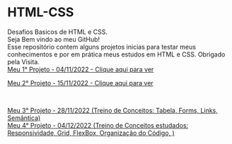 # HTML-CSS

Desafios Basicos de HTML e CSS.<br>
Seja Bem vindo ao meu GitHub!<br>
Esse repositório contem alguns projetos inicias para testar meus conhecimentos e por em prática meus estudos em HTML e CSS.
Obrigado pela Visita. <br>
<a href="https://aguiarziin.github.io/HTML-CSS/Projetos/projeto-1/index.html" target="_blank" >Meu 1° Projeto - 04/11/2022 - Clique aqui para ver</a>

<a href="https://aguiarziin.github.io/HTML-CSS/Projetos/projeto-2/index.html">Meu 2° Projeto - 15/11/2022 - Clique aqui para ver</a>

<br>

<a href='https://aguiarziin.github.io/HTML-CSS/Projetos/projeto-3/index.html'> Meu 3° Projeto - 28/11/2022 (Treino de Conceitos: Tabela, Forms, Links, Semântica)</a>
<br>
<a href='https://aguiarziin.github.io/HTML-CSS/Projetos/projeto-4/index.html'> Meu 4° Projeto - 04/12/2022 (Treino de Conceitos estudados: Responsividade, Grid, FlexBox, Organização do Código, )</a>
